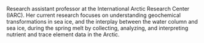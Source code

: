 Research assistant professor at the International Arctic Research Center (IARC). Her current research focuses on understanding geochemical transformations in sea ice, and the interplay between the water column and sea ice, during the spring melt by collecting, analyzing, and interpreting nutrient and trace element data in the Arctic.
